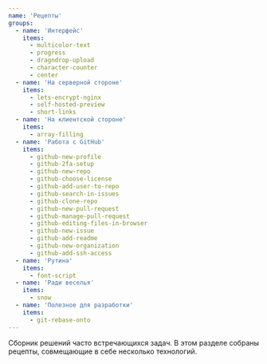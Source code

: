 ```yaml
---
name: 'Рецепты'
groups:
  - name: 'Интерфейс'
    items:
      - multicolor-text
      - progress
      - dragndrop-upload
      - character-counter
      - center
  - name: 'На серверной стороне'
    items:
      - lets-encrypt-nginx
      - self-hosted-preview
      - short-links
  - name: 'На клиентской стороне'
    items:
      - array-filling
  - name: 'Работа с GitHub'
    items:
      - github-new-profile
      - github-2fa-setup
      - github-new-repo
      - github-choose-license
      - github-add-user-to-repo
      - github-search-in-issues
      - github-clone-repo
      - github-new-pull-request
      - github-manage-pull-request
      - github-editing-files-in-browser
      - github-new-issue
      - github-add-readme
      - github-new-organization
      - github-add-ssh-access
  - name: 'Рутина'
    items:
      - font-script
  - name: 'Ради веселья'
    items:
      - snow
  - name: 'Полезное для разработки'
    items:
      - git-rebase-onto
---
```


Сборник решений часто встречающихся задач. В этом разделе собраны рецепты, совмещающие в себе несколько технологий.
